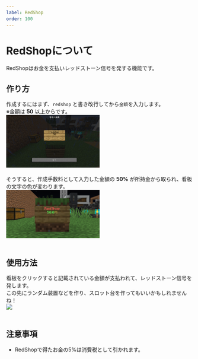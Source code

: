 ```yaml
---
label: RedShop
order: 100
---
```

# RedShopについて
RedShopはお金を支払いレッドストーン信号を発する機能です。<br>

## 作り方
作成するにはまず、`redshop` と書き改行してから`金額`を入力します。<br>
※金額は **50** 以上からです。<br>
<img src="/images/redshop/create1.png" width="50%">
<br><br>
そうすると、作成手数料として入力した金額の **50%** が所持金から取られ、看板の文字の色が変わります。<br>
<img src="/images/redshop/create2.png" width="50%">
<br><br>
## 使用方法
看板をクリックすると記載されている金額が支払われて、レッドストーン信号を発します。<br>
この先にランダム装置などを作り、スロット台を作ってもいいかもしれませんね！<br>
<img src="/images/redshop/create3.png" width="50%">
<br><br>
## 注意事項
- RedShopで得たお金の5%は消費税として引かれます。